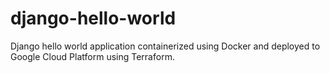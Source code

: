 # django-hello-world
Django hello world application containerized using Docker and deployed to Google Cloud Platform using Terraform.
